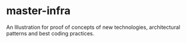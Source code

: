 # master-infra
An Illustration for proof of concepts of new technologies, architectural patterns and best coding practices. 
